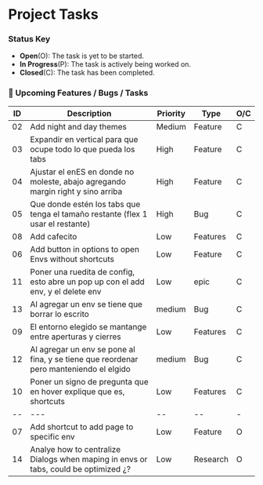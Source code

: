 # Project Tasks

### Status Key

- **Open**(O): The task is yet to be started.
- **In Progress**(P): The task is actively being worked on.
- **Closed**(C): The task has been completed.

### 🚀 Upcoming Features / Bugs / Tasks

| ID  | Description                                                                            | Priority | Type     | O/C |
| --- | -------------------------------------------------------------------------------------- | -------- | -------- | --- |
| 02  | Add night and day themes                                                               | Medium   | Feature  | C   |
| 03  | Expandir en vertical para que ocupe todo lo que pueda los tabs                         | High     | Feature  | C   |
| 04  | Ajustar el enES en donde no moleste, abajo agregando margin right y sino arriba        | High     | Feature  | C   |
| 05  | Que donde estén los tabs que tenga el tamaño restante (flex 1 usar el restante)        | High     | Bug      | C   |
| 08  | Add cafecito                                                                           | Low      | Features | C   |
| 06  | Add button in options to open Envs without shortcuts                                   | Low      | Feature  | C   |
| 11  | Poner una ruedita de config, esto abre un pop up con el add env, y el delete env       | Low      | epic     | C   |
| 13  | Al agregar un env se tiene que borrar lo escrito                                       | medium   | Bug      | C   |
| 09  | El entorno elegido se mantange entre aperturas y cierres                               | Low      | Features | C   |
| 12  | Al agregar un env se pone al fina, y se tiene que reordenar pero manteniendo el elgido | medium   | Bug      | C   |
| 10  | Poner un signo de pregunta que en hover explique que es, shortcuts                     | Low      | Features | C   |
| --  | ---                                                                                    | --       | --       | -   |
| 07  | Add shortcut to add page to specific env                                               | Low      | Feature  | O   |
| 14  | Analye how to centralize Dialogs when maping in envs or tabs, could be optimized ¿?    | Low      | Research | O   |
